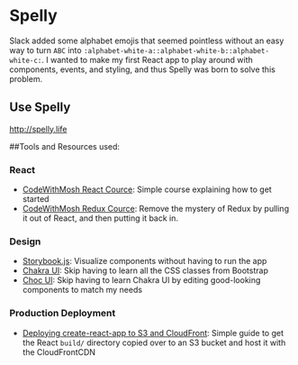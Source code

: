 # Spelly
Slack added some alphabet emojis that seemed pointless without an easy way to turn `ABC` into `:alphabet-white-a::alphabet-white-b::alphabet-white-c:`. I wanted to make my first React app to play around with components, events, and styling, and thus Spelly was born to solve this problem.

## Use Spelly
http://spelly.life

##Tools and Resources used:
### React
- [CodeWithMosh React Cource](https://codewithmosh.com/p/mastering-react): Simple course explaining how to get started
- [CodeWithMosh Redux Cource](https://codewithmosh.com/p/mastering-react): Remove the mystery of Redux by pulling it out of React, and then putting it back in.
### Design
- [Storybook.js](https://storybook.js.org/): Visualize components without having to run the app
- [Chakra UI](https://chakra-ui.com/): Skip having to learn all the CSS classes from Bootstrap
- [Choc UI](https://choc-ui.tech/): Skip having to learn Chakra UI by editing good-looking components to match my needs
### Production Deployment
- [Deploying create-react-app to S3 and CloudFront](https://wolovim.medium.com/deploying-create-react-app-to-s3-or-cloudfront-48dae4ce0af): Simple guide to get the React `build/` directory copied over to an S3 bucket and host it with the CloudFrontCDN